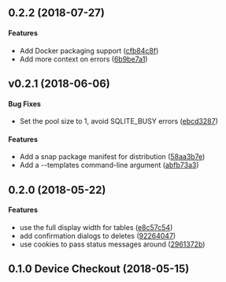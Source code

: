 <a name="0.2.2"></a>
## 0.2.2 (2018-07-27)


#### Features

*   Add Docker packaging support ([cfb84c8f](https://github.com/tismith/device-checkout-rs/commit/cfb84c8fdad8ca2a092a22536d8f1a360343ff3e))
*   Add more context on errors ([6b9be7a1](https://github.com/tismith/device-checkout-rs/commit/6b9be7a16f66dcbd720655edd358bd5f8d805712))



<a name="v0.2.1"></a>
## v0.2.1 (2018-06-06)


#### Bug Fixes

*   Set the pool size to 1, avoid SQLITE_BUSY errors ([ebcd3287](https://github.com/tismith/device-checkout-rs/commit/ebcd3287ba13200c6015e39e22ab9e7c79ed7841))

#### Features

*   Add a snap package manifest for distribution ([58aa3b7e](https://github.com/tismith/device-checkout-rs/commit/58aa3b7e418c42d9e2e65ef751bbb19c9bc70103))
*   Add a --templates command-line argument ([abfb73a3](https://github.com/tismith/device-checkout-rs/commit/abfb73a32a7258f733542aef90e115ad2a38ff66))



<a name="0.2.0"></a>
## 0.2.0 (2018-05-22)


#### Features

*   use the full display width for tables ([e8c57c54](https://github.com/tismith/device-checkout-rs/commit/e8c57c54c7bb13ed540f782c955f9df77b16e7de))
*   add confirmation dialogs to deletes ([92264047](https://github.com/tismith/device-checkout-rs/commit/922640477e6367a3f5e7c3cae7c9fd339de96cea))
*   use cookies to pass status messages around ([2961372b](https://github.com/tismith/device-checkout-rs/commit/2961372b54b503d38060ceeb0e0eb4fea9f3556d))



<a name="0.1.0"></a>
## 0.1.0 Device Checkout (2018-05-15)




